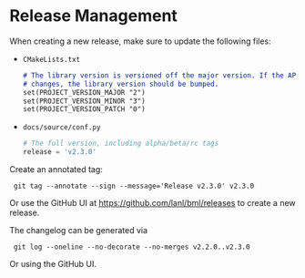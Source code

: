 # Release Management

When creating a new release, make sure to update the following files:

- `CMakeLists.txt`

    ```markdown
    # The library version is versioned off the major version. If the API
    # changes, the library version should be bumped.
    set(PROJECT_VERSION_MAJOR "2")
    set(PROJECT_VERSION_MINOR "3")
    set(PROJECT_VERSION_PATCH "0")
    ```

- `docs/source/conf.py`

    ```python
    # The full version, including alpha/beta/rc tags
    release = 'v2.3.0'
    ```

Create an annotated tag:

```console
 git tag --annotate --sign --message='Release v2.3.0' v2.3.0
```

Or use the GitHub UI at <https://github.com/lanl/bml/releases> to create a new
release.

The changelog can be generated via

```console
 git log --oneline --no-decorate --no-merges v2.2.0..v2.3.0
 ```

 Or using the GitHub UI.

